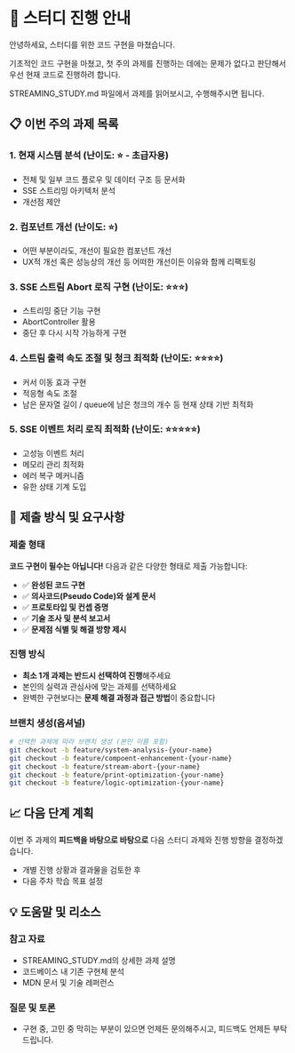 # 📢 스터디 진행 안내

안녕하세요, 스터디를 위한 코드 구현을 마쳤습니다.

기초적인 코드 구현을 마쳤고, 첫 주의 과제를 진행하는 데에는 문제가 없다고 판단해서 우선 현재 코드로 진행하려 합니다.

STREAMING_STUDY.md 파일에서 과제를 읽어보시고, 수행해주시면 됩니다.

## 📋 이번 주의 과제 목록

### 1. 현재 시스템 분석 (난이도: ⭐ - 초급자용)

- 전체 및 일부 코드 플로우 및 데이터 구조 등 문서화
- SSE 스트리밍 아키텍처 분석
- 개선점 제안

### 2. 컴포넌트 개선 (난이도: ⭐)

- 어떤 부분이라도, 개선이 필요한 컴포넌트 개선
- UX적 개선 혹은 성능상의 개선 등 어떠한 개선이든 이유와 함께 리팩토링

### 3. SSE 스트림 Abort 로직 구현 (난이도: ⭐⭐⭐)

- 스트리밍 중단 기능 구현
- AbortController 활용
- 중단 후 다시 시작 가능하게 구현

### 4. 스트림 출력 속도 조절 및 청크 최적화 (난이도: ⭐⭐⭐⭐)

- 커서 이동 효과 구현
- 적응형 속도 조절
- 남은 문자열 길이 / queue에 남은 청크의 개수 등 현재 상태 기반 최적화

### 5. SSE 이벤트 처리 로직 최적화 (난이도: ⭐⭐⭐⭐⭐)

- 고성능 이벤트 처리
- 메모리 관리 최적화
- 에러 복구 메커니즘
- 유한 상태 기계 도입

## 🎯 제출 방식 및 요구사항

### 제출 형태

**코드 구현이 필수는 아닙니다!** 다음과 같은 다양한 형태로 제출 가능합니다:

- ✅ **완성된 코드 구현**
- ✅ **의사코드(Pseudo Code)와 설계 문서**
- ✅ **프로토타입 및 컨셉 증명**
- ✅ **기술 조사 및 분석 보고서**
- ✅ **문제점 식별 및 해결 방향 제시**

### 진행 방식

- **최소 1개 과제는 반드시 선택하여 진행**해주세요
- 본인의 실력과 관심사에 맞는 과제를 선택하세요
- 완벽한 구현보다는 **문제 해결 과정과 접근 방법**이 중요합니다

### 브랜치 생성(옵셔널)

```bash
# 선택한 과제에 따라 브랜치 생성 (본인 이름 포함)
git checkout -b feature/system-analysis-{your-name}
git checkout -b feature/compoent-enhancement-{your-name}
git checkout -b feature/stream-abort-{your-name}
git checkout -b feature/print-optimization-{your-name}
git checkout -b feature/logic-optimization-{your-name}
```

## 📈 다음 단계 계획

이번 주 과제의 **피드백을 바탕으로 바탕으로** 다음 스터디 과제와 진행 방향을 결정하겠습니다.

- 개별 진행 상황과 결과물을 검토한 후
- 다음 주차 학습 목표 설정

## 💡 도움말 및 리소스

### 참고 자료

- STREAMING_STUDY.md의 상세한 과제 설명
- 코드베이스 내 기존 구현체 분석
- MDN 문서 및 기술 레퍼런스

### 질문 및 토론

- 구현 중, 고민 중 막히는 부분이 있으면 언제든 문의해주시고, 피드백도 언제든 부탁드립니다.
